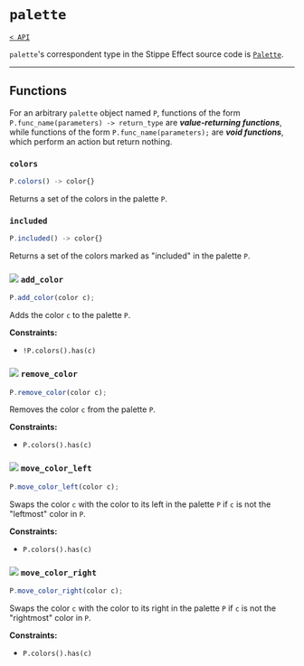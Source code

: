 # `palette`

[`< API`](README.md)

`palette`'s correspondent type in the Stippe Effect source code is [`Palette`](https://github.com/jbunke/stipple-effect/blob/master/src/com/jordanbunke/stipple_effect/palette/Palette.java).

---

## Functions

For an arbitrary `palette` object named `P`, functions of the form `P.func_name(parameters) -> return_type` are __*value-returning functions*__, while functions of the form `P.func_name(parameters);` are __*void functions*__, which perform an action but return nothing.

### `colors`
```js
P.colors() -> color{}
```
Returns a set of the colors in the palette `P`.

### `included`
```js
P.included() -> color{}
```
Returns a set of the colors marked as "included" in the palette `P`.

### ![](https://raw.githubusercontent.com/jbunke/stipple-effect/master/res/icons/add_color_to_palette.png) `add_color`
```js
P.add_color(color c);
```
Adds the color `c` to the palette `P`.

**Constraints:**
* `!P.colors().has(c)`

### ![](https://raw.githubusercontent.com/jbunke/stipple-effect/master/res/icons/remove_color_from_palette.png) `remove_color`
```js
P.remove_color(color c);
```
Removes the color `c` from the palette `P`.

**Constraints:**
* `P.colors().has(c)`

### ![](https://raw.githubusercontent.com/jbunke/stipple-effect/master/res/icons/move_color_left_in_palette.png) `move_color_left`
```js
P.move_color_left(color c);
```
Swaps the color `c` with the color to its left in the palette `P` if `c` is not the "leftmost" color in `P`.

**Constraints:**
* `P.colors().has(c)`

### ![](https://raw.githubusercontent.com/jbunke/stipple-effect/master/res/icons/move_color_right_in_palette.png) `move_color_right`
```js
P.move_color_right(color c);
```
Swaps the color `c` with the color to its right in the palette `P` if `c` is not the "rightmost" color in `P`.

**Constraints:**
* `P.colors().has(c)`
